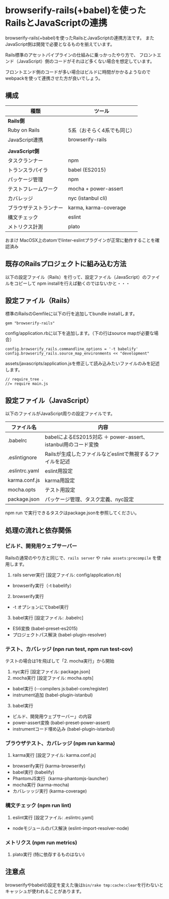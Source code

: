 # browserify-rails(+babel)を使ったRailsとJavaScriptの連携

browserify-rails(+babel)を使ったRailsとJavaScriptの連携方法です。
またJavaScript側は開発で必要となるものを揃えています。

Rails標準のアセットパイプラインの仕組みに乗っかったやり方で、
フロントエンド（JavaScript）側のコードがそれほど多くない場合を想定しています。

フロントエンド側のコードが多い場合はビルドに時間がかかるようなので
webpackを使って連携させた方が良いでしょう。

## 構成

| 種類                   | ツール                                    |
| ---------------------- | ------------------------------------------|
| **Rails側**            |                                           |
| Ruby on Rails          | 5系（おそらく4系でも同じ）                |
| JavaScript連携         | browserify-rails                          |
|                        |                                           |
| **JavaScript側**       |                                           |
| タスクランナー         | npm                                       |
| トランスラパイラ       | babel (ES2015)                            |
| パッケージ管理         | npm                                       |
| テストフレームワーク   | mocha + power-assert                      |
| カバレッジ             | nyc (istanbul cli)                        |
| ブラウザテストランナー | karma, karma-coverage                     |
| 構文チェック           | eslint                                    |
| メトリクス計測         | plato                                     |

おまけ MacOSX上のatomでlinter-eslintプラグインが正常に動作することを確認済み


## 既存のRailsプロジェクトに組み込む方法

以下の設定ファイル（Rails）を行って、設定ファイル（JavaScript）のファイルをコピーして
npm installを行えば動くのではないかと・・・

## 設定ファイル（Rails）

標準のRailsのGemfileに以下の行を追加してbundle installします。

```
gem "browserify-rails"
```

config/application.rbに以下を追加します。（下の行はsource mapが必要な場合）

```
config.browserify_rails.commandline_options = '-t babelify'
config.browserify_rails.source_map_environments << "development"
```

assets/javascripts/application.jsを修正して読み込みたいファイルのみを記述します。

```
// require_tree .
//= require main.js
```

## 設定ファイル（JavaScript）

以下のファイルがJavaScript周りの設定ファイルです。

|  ファイル名    | 内容                                                          |
| -------------- | ------------------------------------------------------------- |
| .babelrc       | babelによるES2015対応 ＋ power-assert、istanbul用のコード変換 |
| .eslintignore  | Railsが生成したファイルなどeslintで無視するファイルを記述     |
| .eslintrc.yaml | eslint用設定                                                  |
| karma.conf.js  | karma用設定                                                   |
| mocha.opts     | テスト用設定                                                  |
| package.json   | パッケージ管理、タスク定義、nyc設定                           |

npm run で実行できるタスクはpackage.jsonを参照してください。

## 処理の流れと依存関係

### ビルド、開発用ウェブサーバー

Railsの通常のやり方と同じで、`rails server` や `rake assets:precompile` を使用します。

1. rails server実行 [設定ファイル: config/application.rb]
  * browserify実行（-t babelify）
2. browserify実行
  * -t オプションにてbabel実行
3. babel実行 [設定ファイル: .babelrc]
  * ES6変換 (babel-preset-es2015)
  * プロジェクトパス解決 (babel-plugin-resolver)

### テスト、カバレッジ (npn run test, npm run test-cov)

テストの場合は1を飛ばして「2. mocha実行」から開始

1. nyc実行 [設定ファイル: package.json]
2. mocha実行 [設定ファイル: mocha.opts]
  * babel実行 (--compilers js:babel-core/register)
  * instrument追加 (babel-plugin-istanbul)
3. babel実行
  * ビルド、開発用ウェブサーバー」の内容
  * power-assert変換 (babel-preset-power-assert)
  * instrumentコード埋め込み (babel-plugin-istanbul)

### ブラウザテスト、カバレッジ (npm run karma)

1. karma実行 [設定ファイル: karma.conf.js]
  * browserify実行 (karma-browserify)
  * babel実行 (babelify)
  * PhantomJS実行（karma-phantomjs-launcher）
  * mocha実行 (karma-mocha)
  * カバレッッジ実行 (karma-coverage)

### 構文チェック (npm run lint)

1. eslint実行 [設定ファイル: .eslintrc.yaml]
  * nodeモジュールのパス解決 (eslint-import-resolver-node)

### メトリクス (npm run metrics)

1. plato実行 (特に依存するものはない)


## 注意点

browserifyやbabelの設定を変えた後は`bin/rake tmp:cache:clear`を行わないとキャッシュが使われることがあります。


